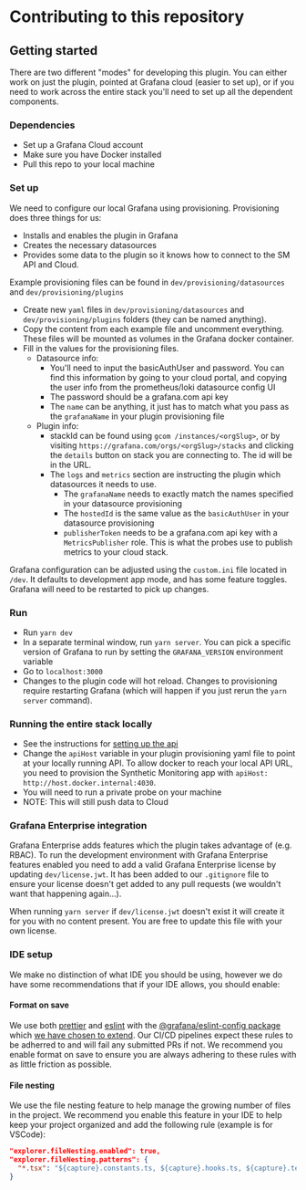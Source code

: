 # Contributing to this repository

## Getting started

There are two different "modes" for developing this plugin. You can either work on just the plugin, pointed at Grafana cloud (easier to set up), or if you need to work across the entire stack you'll need to set up all the dependent components.

### Dependencies

- Set up a Grafana Cloud account
- Make sure you have Docker installed
- Pull this repo to your local machine

### Set up

We need to configure our local Grafana using provisioning. Provisioning does three things for us:

- Installs and enables the plugin in Grafana
- Creates the necessary datasources
- Provides some data to the plugin so it knows how to connect to the SM API and Cloud.

Example provisioning files can be found in `dev/provisioning/datasources` and `dev/provisioning/plugins`

- Create new `yaml` files in `dev/provisioning/datasources` and `dev/provisioning/plugins` folders (they can be named anything).
- Copy the content from each example file and uncomment everything. These files will be mounted as volumes in the Grafana docker container.
- Fill in the values for the provisioning files.
  - Datasource info:
    - You'll need to input the basicAuthUser and password. You can find this information by going to your cloud portal, and copying the user info from the prometheus/loki datasource config UI
    - The password should be a grafana.com api key
    - The `name` can be anything, it just has to match what you pass as the `grafanaName` in your plugin provisioning file
  - Plugin info:
    - stackId can be found using `gcom /instances/<orgSlug>`, or by visiting `https://grafana.com/orgs/<orgSlug>/stacks` and clicking the `details` button on stack you are connecting to. The id will be in the URL.
    - The `logs` and `metrics` section are instructing the plugin which datasources it needs to use.
      - The `grafanaName` needs to exactly match the names specified in your datasource provisioning
      - The `hostedId` is the same value as the `basicAuthUser` in your datasource provisioning
      - `publisherToken` needs to be a grafana.com api key with a `MetricsPublisher` role. This is what the probes use to publish metrics to your cloud stack.

Grafana configuration can be adjusted using the `custom.ini` file located in `/dev`. It defaults to development app mode, and has some feature toggles. Grafana will need to be restarted to pick up changes.

### Run

- Run `yarn dev`
- In a separate terminal window, run `yarn server`. You can pick a specific version of Grafana to run by setting the `GRAFANA_VERSION` environment variable
- Go to `localhost:3000`
- Changes to the plugin code will hot reload. Changes to provisioning require restarting Grafana (which will happen if you just rerun the `yarn server` command).

### Running the entire stack locally

- See the instructions for [setting up the api](https://github.com/grafana/synthetic-monitoring-api/blob/main/DEVELOPMENT.md)
- Change the `apiHost` variable in your plugin provisioning yaml file to point at your locally running API. To allow docker to reach your local API URL, you need to provision the Synthetic Monitoring app with `apiHost: http://host.docker.internal:4030`.
- You will need to run a private probe on your machine
- NOTE: This will still push data to Cloud

### Grafana Enterprise integration

Grafana Enterprise adds features which the plugin takes advantage of (e.g. RBAC). To run the development environment with Grafana Enterprise features enabled you need to add a valid Grafana Enterprise license by updating `dev/license.jwt`. It has been added to our `.gitignore` file to ensure your license doesn't get added to any pull requests (we wouldn't want that happening again...).

When running `yarn server` if `dev/license.jwt` doesn't exist it will create it for you with no content present. You are free to update this file with your own license.

### IDE setup

We make no distinction of what IDE you should be using, however we do have some recommendations that if your IDE allows, you should enable:

#### Format on save

We use both [prettier](https://prettier.io/) and [eslint](https://eslint.org/) with the [@grafana/eslint-config package](https://www.npmjs.com/package/@grafana/eslint-config) which [we have chosen to extend](./.eslintrc.js). Our CI/CD pipelines expect these rules to be adherred to and will fail any submitted PRs if not. We recommend you enable format on save to ensure you are always adhering to these rules with as little friction as possible.

#### File nesting

We use the file nesting feature to help manage the growing number of files in the project. We recommend you enable this feature in your IDE to help keep your project organized and add the following rule (example is for VSCode):

```json
"explorer.fileNesting.enabled": true,
"explorer.fileNesting.patterns": {
  "*.tsx": "${capture}.constants.ts, ${capture}.hooks.ts, ${capture}.test.tsx, ${capture}.types.ts, ${capture}.utils.ts"
}
```



